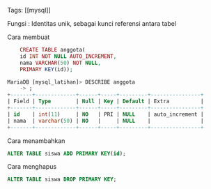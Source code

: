 Tags: [[mysql]]

Fungsi : Identitas unik, sebagai kunci referensi antara tabel

Cara membuat

```php
	CREATE TABLE anggota( 
	id INT NOT NULL AUTO_INCREMENT, 
	nama VARCHAR(50) NOT NULL, 
	PRIMARY KEY(id));
```

```sql
MariaDB [mysql_latihan]> DESCRIBE anggota
    -> ;
+-------+-------------+------+-----+---------+----------------+
| Field | Type        | Null | Key | Default | Extra          |
+-------+-------------+------+-----+---------+----------------+
| id    | int(11)     | NO   | PRI | NULL    | auto_increment |
| nama  | varchar(50) | NO   |     | NULL    |                |
+-------+-------------+------+-----+---------+----------------+
```

Cara menambahkan

```sql
ALTER TABLE siswa ADD PRIMARY KEY(id);
```

Cara menghapus

```sql
ALTER TABLE siswa DROP PRIMARY KEY;
```

